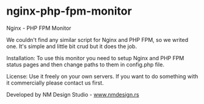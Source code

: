 nginx-php-fpm-monitor
=====================

Nginx - PHP FPM Monitor

We couldn't find any similar script for Nginx and PHP FPM, so we writed one. It's simple and little bit crud but it does the job.

Installation:
To use this monitor you need to setup Nginx and PHP FPM status pages and then change paths to them in config.php file.

License:
Use it freely on your own servers. If you want to do something with it commercially please contact us first.

Developed by NM Design Studio - www.nmdesign.rs
